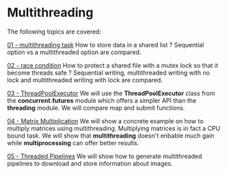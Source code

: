 # Multithreading

The following topics are covered:

[01 - multithreading task](https://github.com/NicoMrs/Parallel-Computing/tree/main/multithreading/01%20-%20multithreaded%20task)
How to store data in a shared list ? Sequential option vs a multithreaded option are compared.

[02 - race condition](https://github.com/NicoMrs/Parallel-Computing/tree/main/multithreading/02%20-%20race%20condition)
How to protect a shared file with a mutex lock so that it become threads safe ?
Sequential writing, multithreaded writing with no lock and multithreaded writing with lock are compared.

[03 - ThreadPoolExecutor](https://github.com/NicoMrs/Parallel-Computing/tree/main/multithreading/03%20-%20ThreadPoolExecutor)
We will use the **ThreadPoolExecutor** class from the **concurrent.futures** module which offers a simpler API than the **threading** module.
We will compare map and submit functions.

[04 - Matrix Multiplication](https://github.com/NicoMrs/Parallel-Computing/tree/main/multithreading/04%20-%20MatriceMultiplication)
We will show a concrete example on how to multiply matrices using multithreading. Multiplying matrices is in fact a CPU bound task. We 
will show that **multithreading** doesn't enbable much gain while **multiprocessing** can offer better results.

[05 - Threaded Pipelines](https://github.com/NicoMrs/Parallel-Computing/tree/main/multithreading/05%20-%20Threaded%20Pipeline)
We will show how to generate multithreaded pipelines to download and store information about images.

